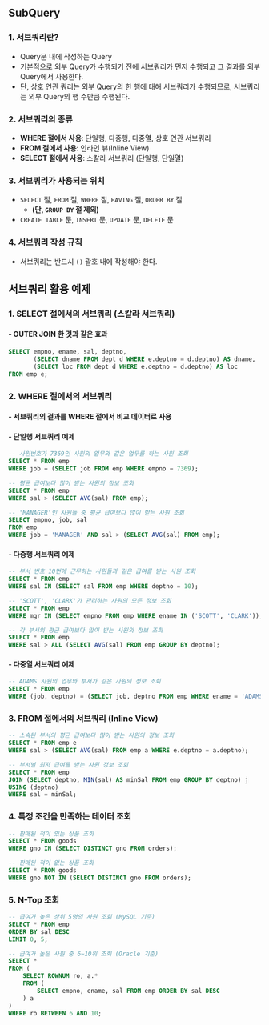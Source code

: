 ## SubQuery

### 1. 서브쿼리란?

- Query문 내에 작성하는 Query
- 기본적으로 외부 Query가 수행되기 전에 서브쿼리가 먼저 수행되고 그 결과를 외부 Query에서 사용한다.
- 단, 상호 연관 쿼리는 외부 Query의 한 행에 대해 서브쿼리가 수행되므로, 서브쿼리는 외부 Query의 행 수만큼 수행된다.

### 2. 서브쿼리의 종류

- **WHERE 절에서 사용**: 단일행, 다중행, 다중열, 상호 연관 서브쿼리
- **FROM 절에서 사용**: 인라인 뷰(Inline View)
- **SELECT 절에서 사용**: 스칼라 서브쿼리 (단일행, 단일열)

### 3. 서브쿼리가 사용되는 위치

- `SELECT` 절, `FROM` 절, `WHERE` 절, `HAVING` 절, `ORDER BY` 절
  - **(단, `GROUP BY` 절 제외)**
- `CREATE TABLE` 문, `INSERT` 문, `UPDATE` 문, `DELETE` 문

### 4. 서브쿼리 작성 규칙

- 서브쿼리는 반드시 `()` 괄호 내에 작성해야 한다.

## 서브쿼리 활용 예제

### 1. SELECT 절에서의 서브쿼리 (스칼라 서브쿼리)

#### - OUTER JOIN 한 것과 같은 효과

```sql
SELECT empno, ename, sal, deptno,
       (SELECT dname FROM dept d WHERE e.deptno = d.deptno) AS dname,
       (SELECT loc FROM dept d WHERE e.deptno = d.deptno) AS loc
FROM emp e;
```

### 2. WHERE 절에서의 서브쿼리

#### - 서브쿼리의 결과를 WHERE 절에서 비교 데이터로 사용

#### - 단일행 서브쿼리 예제

```sql
-- 사원번호가 7369인 사원의 업무와 같은 업무를 하는 사원 조회
SELECT * FROM emp
WHERE job = (SELECT job FROM emp WHERE empno = 7369);
```

```sql
-- 평균 급여보다 많이 받는 사원의 정보 조회
SELECT * FROM emp
WHERE sal > (SELECT AVG(sal) FROM emp);
```

```sql
-- 'MANAGER'인 사원들 중 평균 급여보다 많이 받는 사원 조회
SELECT empno, job, sal
FROM emp
WHERE job = 'MANAGER' AND sal > (SELECT AVG(sal) FROM emp);
```

#### - 다중행 서브쿼리 예제

```sql
-- 부서 번호 10번에 근무하는 사원들과 같은 급여를 받는 사원 조회
SELECT * FROM emp
WHERE sal IN (SELECT sal FROM emp WHERE deptno = 10);
```

```sql
-- 'SCOTT', 'CLARK'가 관리하는 사원의 모든 정보 조회
SELECT * FROM emp
WHERE mgr IN (SELECT empno FROM emp WHERE ename IN ('SCOTT', 'CLARK'));
```

```sql
-- 각 부서의 평균 급여보다 많이 받는 사원의 정보 조회
SELECT * FROM emp
WHERE sal > ALL (SELECT AVG(sal) FROM emp GROUP BY deptno);
```

#### - 다중열 서브쿼리 예제

```sql
-- ADAMS 사원의 업무와 부서가 같은 사원의 정보 조회
SELECT * FROM emp
WHERE (job, deptno) = (SELECT job, deptno FROM emp WHERE ename = 'ADAMS');
```

### 3. FROM 절에서의 서브쿼리 (Inline View)

```sql
-- 소속된 부서의 평균 급여보다 많이 받는 사원의 정보 조회
SELECT * FROM emp e
WHERE sal > (SELECT AVG(sal) FROM emp a WHERE e.deptno = a.deptno);
```

```sql
-- 부서별 최저 급여를 받는 사원 정보 조회
SELECT * FROM emp
JOIN (SELECT deptno, MIN(sal) AS minSal FROM emp GROUP BY deptno) j
USING (deptno)
WHERE sal = minSal;
```

### 4. 특정 조건을 만족하는 데이터 조회

```sql
-- 판매된 적이 있는 상품 조회
SELECT * FROM goods
WHERE gno IN (SELECT DISTINCT gno FROM orders);
```

```sql
-- 판매된 적이 없는 상품 조회
SELECT * FROM goods
WHERE gno NOT IN (SELECT DISTINCT gno FROM orders);
```

### 5. N-Top 조회

```sql
-- 급여가 높은 상위 5명의 사원 조회 (MySQL 기준)
SELECT * FROM emp
ORDER BY sal DESC
LIMIT 0, 5;
```

```sql
-- 급여가 높은 사원 중 6~10위 조회 (Oracle 기준)
SELECT *
FROM (
    SELECT ROWNUM ro, a.*
    FROM (
        SELECT empno, ename, sal FROM emp ORDER BY sal DESC
    ) a
)
WHERE ro BETWEEN 6 AND 10;
```
